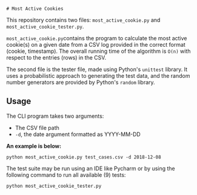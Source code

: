     # Most Active Cookies
This repository contains two files: `most_active_cookie.py` and `most_active_cookie_tester.py`. 

`most_active_cookie.py`contains the program to calculate the most active cookie(s) on a given date from a CSV log provided in the correct format (cookie, timestamp). The overall running time of the algorithm is `O(n)` with respect to the entries (rows) in the CSV. 

The second file is the tester file, made using Python's `unittest` library. It uses a probabilistic approach to generating the test data, and the random number generators are provided by Python's `random` library. 

## Usage 
The CLI program takes two arguments: 
- The CSV file path
- `-d`, the date argument formatted as YYYY-MM-DD  

**An example is below:**
  
`python most_active_cookie.py test_cases.csv -d 2018-12-08`

The test suite may be run using an IDE like Pycharm or by using the following command to run all available (9) tests:

`python most_active_cookie_tester.py`

